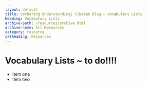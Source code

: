 ```yaml
---
layout: default
title: Gathering Understanding| Tibetan Blog ~ Vocabulary Lists
heading: Vocabulary Lists
archive-path: /resources/archive.html
archive-name: All Resources
category: resource
catheading: Resources
---
```

# Vocabulary Lists ~ to do!!!!

* Item one
* Item two